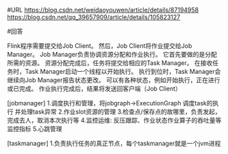 
#URL
https://blog.csdn.net/weidaoyouwen/article/details/87194958
https://blog.csdn.net/qq_39657909/article/details/105823127



#回答

Flink程序需要提交给Job Client。 然后，Job Client将作业提交给Job Manager。 
Job Manager负责协调资源分配和作业执行。 它首先要做的是分配所需的资源。 资源分配完成后，任务将提交给相应的Task Manager。 在接收任务时，Task Manager启动一个线程以开始执行。 执行到位时，Task Manager会继续向Job Manager报告状态更改。 可以有各种状态，例如开始执行，正在进行或已完成。 作业执行完成后，结果将发送回客户端（Job Client）

[jobmanager]
1.调度执行和管理，将jobgraph->ExecutionGraph 调度task的执行 并处理task异常
2.作业slot资源的管理
3.检查点/保存点的故哪里，负责发起，完成去人，取消本次执行等
4.监控运维: 反压跟踪、作业状态作业算子的吞吐量等监控指标
5.心跳管理

[taskmanager]
1.负责执行任务的真正节点，每个taskmanager就是一个jvm进程

